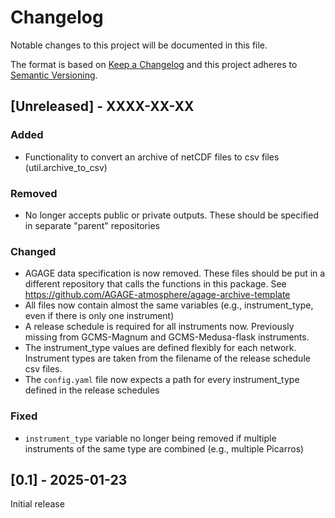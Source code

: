 # Changelog

Notable changes to this project will be documented in this file.

The format is based on [Keep a Changelog](https://keepachangelog.com/en/1.1.0/)
and this project adheres to [Semantic Versioning](https://semver.org/spec/v2.0.0.html).

## [Unreleased] - XXXX-XX-XX

### Added

- Functionality to convert an archive of netCDF files to csv files (util.archive_to_csv)

### Removed

- No longer accepts public or private outputs. These should be specified in separate "parent" repositories

### Changed

- AGAGE data specification is now removed. These files should be put in a different repository that calls the functions in this package. See https://github.com/AGAGE-atmosphere/agage-archive-template
- All files now contain almost the same variables (e.g., instrument_type, even if there is only one instrument)
- A release schedule is required for all instruments now. Previously missing from GCMS-Magnum and GCMS-Medusa-flask instruments.
- The instrument_type values are defined flexibly for each network. Instrument types are taken from the filename of the release schedule csv files.
- The ```config.yaml``` file now expects a path for every instrument_type defined in the release schedules

### Fixed

- ```instrument_type``` variable no longer being removed if multiple instruments of the same type are combined (e.g., multiple Picarros)
  

## [0.1] - 2025-01-23

Initial release